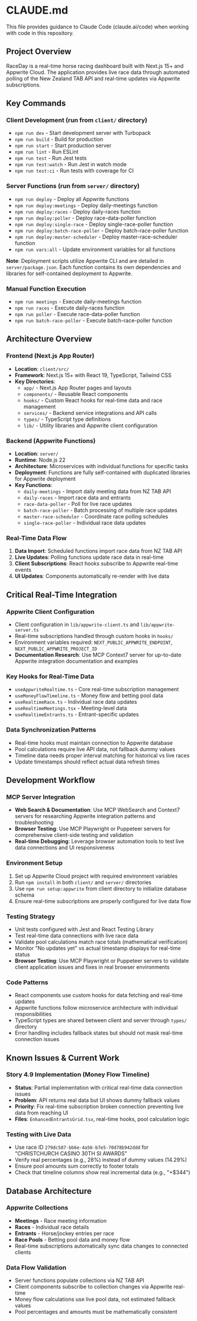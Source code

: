 # CLAUDE.md

This file provides guidance to Claude Code (claude.ai/code) when working with code in this repository.

## Project Overview

RaceDay is a real-time horse racing dashboard built with Next.js 15+ and Appwrite Cloud. The application provides live race data through automated polling of the New Zealand TAB API and real-time updates via Appwrite subscriptions.

## Key Commands

### Client Development (run from `client/` directory)
- `npm run dev` - Start development server with Turbopack
- `npm run build` - Build for production
- `npm run start` - Start production server
- `npm run lint` - Run ESLint
- `npm run test` - Run Jest tests
- `npm run test:watch` - Run Jest in watch mode
- `npm run test:ci` - Run tests with coverage for CI

### Server Functions (run from `server/` directory)
- `npm run deploy` - Deploy all Appwrite functions
- `npm run deploy:meetings` - Deploy daily-meetings function
- `npm run deploy:races` - Deploy daily-races function
- `npm run deploy:poller` - Deploy race-data-poller function
- `npm run deploy:single-race` - Deploy single-race-poller function
- `npm run deploy:batch-race-poller` - Deploy batch-race-poller function
- `npm run deploy:master-scheduler` - Deploy master-race-scheduler function
- `npm run vars:all` - Update environment variables for all functions

**Note**: Deployment scripts utilize Appwrite CLI and are detailed in `server/package.json`. Each function contains its own dependencies and libraries for self-contained deployment to Appwrite.

### Manual Function Execution
- `npm run meetings` - Execute daily-meetings function
- `npm run races` - Execute daily-races function
- `npm run poller` - Execute race-data-poller function
- `npm run batch-race-poller` - Execute batch-race-poller function

## Architecture Overview

### Frontend (Next.js App Router)
- **Location**: `client/src/`
- **Framework**: Next.js 15+ with React 19, TypeScript, Tailwind CSS
- **Key Directories**:
  - `app/` - Next.js App Router pages and layouts
  - `components/` - Reusable React components
  - `hooks/` - Custom React hooks for real-time data and race management
  - `services/` - Backend service integrations and API calls
  - `types/` - TypeScript type definitions
  - `lib/` - Utility libraries and Appwrite client configuration

### Backend (Appwrite Functions)
- **Location**: `server/`
- **Runtime**: Node.js 22
- **Architecture**: Microservices with individual functions for specific tasks
- **Deployment**: Functions are fully self-contained with duplicated libraries for Appwrite deployment
- **Key Functions**:
  - `daily-meetings` - Import daily meeting data from NZ TAB API
  - `daily-races` - Import race data and entrants
  - `race-data-poller` - Poll for live race updates
  - `batch-race-poller` - Batch processing of multiple race updates
  - `master-race-scheduler` - Coordinate race polling schedules
  - `single-race-poller` - Individual race data updates

### Real-Time Data Flow
1. **Data Import**: Scheduled functions import race data from NZ TAB API
2. **Live Updates**: Polling functions update race data in real-time
3. **Client Subscriptions**: React hooks subscribe to Appwrite real-time events
4. **UI Updates**: Components automatically re-render with live data

## Critical Real-Time Integration

### Appwrite Client Configuration
- Client configuration in `lib/appwrite-client.ts` and `lib/appwrite-server.ts`
- Real-time subscriptions handled through custom hooks in `hooks/`
- Environment variables required: `NEXT_PUBLIC_APPWRITE_ENDPOINT`, `NEXT_PUBLIC_APPWRITE_PROJECT_ID`
- **Documentation Research**: Use MCP Context7 server for up-to-date Appwrite integration documentation and examples

### Key Hooks for Real-Time Data
- `useAppwriteRealtime.ts` - Core real-time subscription management
- `useMoneyFlowTimeline.ts` - Money flow and betting pool data
- `useRealtimeRace.ts` - Individual race data updates
- `useRealtimeMeetings.tsx` - Meeting-level data
- `useRealtimeEntrants.ts` - Entrant-specific updates

### Data Synchronization Patterns
- Real-time hooks must maintain connection to Appwrite database
- Pool calculations require live API data, not fallback dummy values
- Timeline data needs proper interval matching for historical vs live races
- Update timestamps should reflect actual data refresh times

## Development Workflow

### MCP Server Integration
- **Web Search & Documentation**: Use MCP WebSearch and Context7 servers for researching Appwrite integration patterns and troubleshooting
- **Browser Testing**: Use MCP Playwright or Puppeteer servers for comprehensive client-side testing and validation
- **Real-time Debugging**: Leverage browser automation tools to test live data connections and UI responsiveness

### Environment Setup
1. Set up Appwrite Cloud project with required environment variables
2. Run `npm install` in both `client/` and `server/` directories
3. Use `npm run setup:appwrite` from client directory to initialize database schema
4. Ensure real-time subscriptions are properly configured for live data flow

### Testing Strategy
- Unit tests configured with Jest and React Testing Library
- Test real-time data connections with live race data
- Validate pool calculations match race totals (mathematical verification)
- Monitor "No updates yet" vs actual timestamp displays for real-time status
- **Browser Testing**: Use MCP Playwright or Puppeteer servers to validate client application issues and fixes in real browser environments

### Code Patterns
- React components use custom hooks for data fetching and real-time updates
- Appwrite functions follow microservice architecture with individual responsibilities
- TypeScript types are shared between client and server through `types/` directory
- Error handling includes fallback states but should not mask real-time connection issues

## Known Issues & Current Work

### Story 4.9 Implementation (Money Flow Timeline)
- **Status**: Partial implementation with critical real-time data connection issues
- **Problem**: API returns real data but UI shows dummy fallback values
- **Priority**: Fix real-time subscription broken connection preventing live data from reaching UI
- **Files**: `EnhancedEntrantsGrid.tsx`, real-time hooks, pool calculation logic

### Testing with Live Data
- Use race ID `279dc587-bb6e-4a56-b7e5-70d78b942ddd` for "CHRISTCHURCH CASINO 30TH SI AWARDS"
- Verify real percentages (e.g., 28%) instead of dummy values (14.29%)
- Ensure pool amounts sum correctly to footer totals
- Check that timeline columns show real incremental data (e.g., "+$344")

## Database Architecture

### Appwrite Collections
- **Meetings** - Race meeting information
- **Races** - Individual race details  
- **Entrants** - Horse/jockey entries per race
- **Race Pools** - Betting pool data and money flow
- Real-time subscriptions automatically sync data changes to connected clients

### Data Flow Validation
- Server functions populate collections via NZ TAB API
- Client components subscribe to collection changes via Appwrite real-time
- Money flow calculations use live pool data, not estimated fallback values
- Pool percentages and amounts must be mathematically consistent